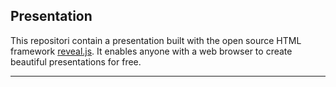 ## Presentation

This repositori contain a presentation built with the open source HTML framework [reveal.js](https://revealjs.com). It enables anyone with a web browser to create beautiful presentations for free. 

---





